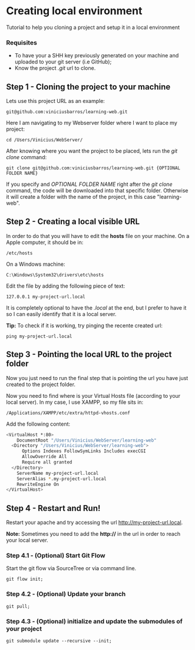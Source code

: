 # Creating local environment
Tutorial to help you cloning a project and setup it in a local environment

### Requisites
* To have your a SHH key previously generated on your machine and uploaded to your git server (i.e GitHub);
* Know the project *.git* url to clone.

## Step 1 - Cloning the project to your machine

Lets use this project URL as an example:

    git@github.com:viniciusbarros/learning-web.git

Here I am navigating to my Webserver folder where I want to place my project:

	cd /Users/Vinicius/WebServer/

After knowing where you want the project to be placed, lets run the *git clone* command:


	git clone git@github.com:viniciusbarros/learning-web.git {OPTIONAL FOLDER NAME}

If you specify and *OPTIONAL FOLDER NAME* right after the *git clone* command, the code will be downloaded into that specific folder. Otherwise it will create a folder with the name of the project, in this case "learning-web".

## Step 2 - Creating a local visible URL

In order to do that you will have to edit the **hosts** file on your machine.
On a Apple computer, it should be in:

	/etc/hosts

On a Windows machine:

	C:\Windows\System32\drivers\etc\hosts

Edit the file by adding the following piece of text:

	127.0.0.1 my-project-url.local

It is completely optional to have the *.local* at the end, but I prefer to have it so I can easily identify that it is a local server.

**Tip:** To check if it is working, try pinging the recente created url:

	ping my-project-url.local

## Step 3 - Pointing the local URL to the project folder

Now you just need to run the final step that is pointing the url you have just created to the project folder.

Now you need to find where is your Virtual Hosts file (according to your local server). In my case, I use XAMPP, so my file sits in:

	/Applications/XAMPP/etc/extra/httpd-vhosts.conf

Add the following content:

```bash
<VirtualHost *:80>
    DocumentRoot "/Users/Vinicius/WebServer/learning-web"
  <Directory "/Users/Vinicius/WebServer/learning-web">
	  Options Indexes FollowSymLinks Includes execCGI
	  AllowOverride All
	  Require all granted
  </Directory>
	ServerName my-project-url.local
	ServerAlias *.my-project-url.local
	RewriteEngine On
</VirtualHost>
 ```

## Step 4 - Restart and Run!
Restart your apache and try accessing the url http://my-project-url.local.

**Note:** Sometimes you need to add the **http://** in the url in order to reach your local server.

### Step 4.1 - (Optional) Start Git Flow
Start the git flow via SourceTree or via command line.

    git flow init;

### Step 4.2 - (Optional) Update your branch

    git pull;


### Step 4.3 - (Optional) initialize and update the submodules of your project

    git submodule update --recursive --init;
